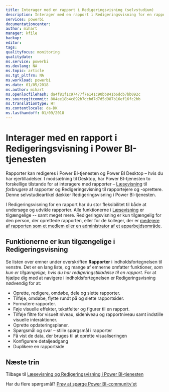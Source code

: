 ```yaml
---
title: Interager med en rapport i Redigeringsvisning (selvstudium)
description: Interager med en rapport i Redigeringsvisning for en rapport i Power BI-tjenesten
services: powerbi
documentationcenter: 
author: mihart
manager: kfile
backup: 
editor: 
tags: 
qualityfocus: monitoring
qualitydate: 
ms.service: powerbi
ms.devlang: NA
ms.topic: article
ms.tgt_pltfrm: NA
ms.workload: powerbi
ms.date: 01/05/2018
ms.author: mihart
ms.openlocfilehash: da4f81f1c97477f7e141c90bb841b6dcb7bb092c
ms.sourcegitcommit: 804ee18b4c892b7dcbd7d7d5d987b16ef16fc2bb
ms.translationtype: HT
ms.contentlocale: da-DK
ms.lasthandoff: 01/09/2018
---
```

# <a name="interact-with-a-report-in-editing-view-in-power-bi-service"></a>Interager med en rapport i Redigeringsvisning i Power BI-tjenesten
Rapporter kan redigeres i Power BI-tjenesten og Power BI Desktop – hvis du har ejertilladelser. I modsætning til Desktop, har Power BI-tjenesten to forskellige tilstande for at interagere med rapporter – [Læsevisning](service-reading-view-and-editing-view.md) til *forbrugere* af rapporter og Redigeringsvisning til rapportejere og -oprettere. Denne selvstudieartikel dækker Redigeringsvisning i Power BI-tjenesten. 

I Redigeringsvisning for en rapport har du stor fleksibilitet til både at undersøge og udvikle rapporter. Alle funktionerne i [Læsevisning](service-reading-view-and-editing-view.md) er tilgængelige -- samt meget mere. Redigeringsvisning er kun tilgængelig for den person, der oprettede rapporten, eller for de kolleger, der er [medejere af rapporten som et medlem eller en administrator af et apparbejdsområde](service-create-distribute-apps.md).

## <a name="functionality-only-available-in-editing-view"></a>Funktionerne er kun tilgængelige i Redigeringsvisning
Se listen over emner under overskriften **Rapporter** i indholdsfortegnelsen til venstre. Det er en lang liste, og mange af emnerne omfatter funktioner, *som kun er tilgængelige, hvis du har redigeringstilladelse til en rapport*.  For at hjælpe dig med at navigere i indholdsfortegnelsen er Redigeringsvisning nødvendig for at:

* Oprette, redigere, omdøbe, dele og slette rapporter.
* Tilføje, omdøbe, flytte rundt på og slette rapportsider.
* Formatere rapporter.
* Føje visuelle effekter, tekstfelter og figurer til en rapport.
* Tilføje filtre for visuelt niveau, sideniveau og rapportniveau samt indstille visuelle interaktioner.
* Oprette opdateringsplaner.
* Spørgsmål og svar – stille spørgsmål i rapporter
* Få vist de data, der bruges til at oprette visualiseringen 
* Konfigurere detaljeadgang
* Duplikere en rapportside


## <a name="next-steps"></a>Næste trin
Tilbage til [Læsevisning og Redigeringsvisning i Power BI-tjenesten](service-reading-view-and-editing-view.md)

Har du flere spørgsmål? [Prøv at spørge Power BI-community'et](http://community.powerbi.com/)

